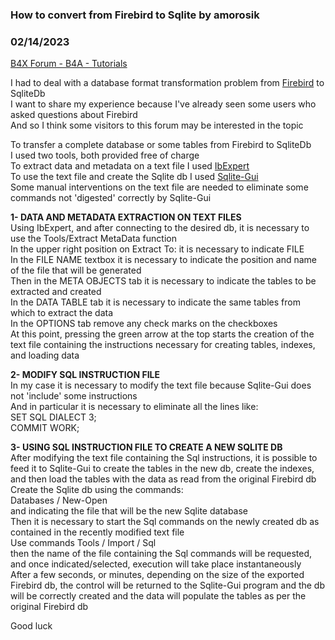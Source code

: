 ### How to convert from Firebird to Sqlite by amorosik
### 02/14/2023
[B4X Forum - B4A - Tutorials](https://www.b4x.com/android/forum/threads/146154/)

I had to deal with a database format transformation problem from [Firebird](https://www.firebirdsql.org/) to SqliteDb  
I want to share my experience because I've already seen some users who asked questions about Firebird  
And so I think some visitors to this forum may be interested in the topic  
  
To transfer a complete database or some tables from Firebird to SqliteDb  
I used two tools, both provided free of charge  
To extract data and metadata on a text file I used [IbExpert](https://www.ibexpert.net/ibe/)  
To use the text file and create the Sqlite db I used [Sqlite-Gui](https://github.com/little-brother/sqlite-gui)  
Some manual interventions on the text file are needed to eliminate some commands not 'digested' correctly by Sqlite-Gui  
  
**1- DATA AND METADATA EXTRACTION ON TEXT FILES**   
Using IbExpert, and after connecting to the desired db, it is necessary to use the Tools/Extract MetaData function  
In the upper right position on Extract To: it is necessary to indicate FILE  
In the FILE NAME textbox it is necessary to indicate the position and name of the file that will be generated  
Then in the META OBJECTS tab it is necessary to indicate the tables to be extracted and created  
In the DATA TABLE tab it is necessary to indicate the same tables from which to extract the data  
In the OPTIONS tab remove any check marks on the checkboxes  
At this point, pressing the green arrow at the top starts the creation of the text file containing the instructions necessary for creating tables, indexes, and loading data  
  
**2- MODIFY SQL INSTRUCTION FILE**  
In my case it is necessary to modify the text file because Sqlite-Gui does not 'include' some instructions  
And in particular it is necessary to eliminate all the lines like:  
SET SQL DIALECT 3;  
COMMIT WORK;  
  
**3- USING SQL INSTRUCTION FILE TO CREATE A NEW SQLITE DB**  
After modifying the text file containing the Sql instructions, it is possible to feed it to Sqlite-Gui to create the tables in the new db, create the indexes, and then load the tables with the data as read from the original Firebird db  
Create the Sqlite db using the commands:  
Databases / New-Open  
and indicating the file that will be the new Sqlite database  
Then it is necessary to start the Sql commands on the newly created db as contained in the recently modified text file  
Use commands Tools / Import / Sql  
then the name of the file containing the Sql commands will be requested, and once indicated/selected, execution will take place instantaneously  
After a few seconds, or minutes, depending on the size of the exported Firebird db, the control will be returned to the Sqlite-Gui program and the db will be correctly created and the data will populate the tables as per the original Firebird db  
  
Good luck